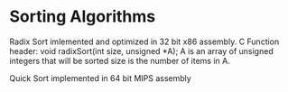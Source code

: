 # Sorting Algorithms
Radix Sort imlemented and optimized in 32 bit x86 assembly.
C Function header:
  void radixSort(int size, unsigned *A);
A is an array of unsigned integers that will be sorted
size is the number of items in A.

Quick Sort implemented in 64 bit MIPS assembly
